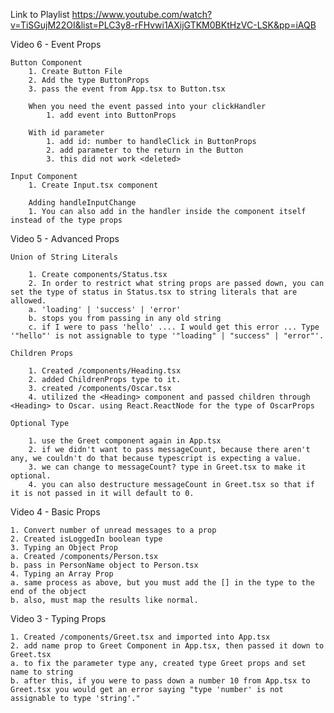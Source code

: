Link to Playlist
https://www.youtube.com/watch?v=TiSGujM22OI&list=PLC3y8-rFHvwi1AXijGTKM0BKtHzVC-LSK&pp=iAQB

Video 6 - Event Props

    Button Component
        1. Create Button File
        2. Add the type ButtonProps
        3. pass the event from App.tsx to Button.tsx

        When you need the event passed into your clickHandler
            1. add event into ButtonProps

        With id parameter
            1. add id: number to handleClick in ButtonProps
            2. add parameter to the return in the Button
            3. this did not work <deleted>

    Input Component
        1. Create Input.tsx component

        Adding handleInputChange
        1. You can also add in the handler inside the component itself instead of the type props

Video 5 - Advanced Props

    Union of String Literals

        1. Create components/Status.tsx
        2. In order to restrict what string props are passed down, you can set the type of status in Status.tsx to string literals that are allowed.
        a. 'loading' | 'success' | 'error'
        b. stops you from passing in any old string
        c. if I were to pass 'hello' .... I would get this error ... Type '"hello"' is not assignable to type '"loading" | "success" | "error"'.

    Children Props

        1. Created /components/Heading.tsx
        2. added ChildrenProps type to it.
        3. created /components/Oscar.tsx
        4. utilized the <Heading> component and passed children through <Heading> to Oscar. using React.ReactNode for the type of OscarProps

    Optional Type

        1. use the Greet component again in App.tsx
        2. if we didn't want to pass messageCount, because there aren't any, we couldn't do that because typescript is expecting a value.
        3. we can change to messageCount? type in Greet.tsx to make it optional.
        4. you can also destructure messageCount in Greet.tsx so that if it is not passed in it will default to 0.

Video 4 - Basic Props

    1. Convert number of unread messages to a prop
    2. Created isLoggedIn boolean type
    3. Typing an Object Prop
    a. Created /components/Person.tsx
    b. pass in PersonName object to Person.tsx
    4. Typing an Array Prop
    a. same process as above, but you must add the [] in the type to the end of the object
    b. also, must map the results like normal.

Video 3 - Typing Props

    1. Created /components/Greet.tsx and imported into App.tsx
    2. add name prop to Greet Component in App.tsx, then passed it down to Greet.tsx
    a. to fix the parameter type any, created type Greet props and set name to string
    b. after this, if you were to pass down a number 10 from App.tsx to Greet.tsx you would get an error saying "type 'number' is not assignable to type 'string'."
